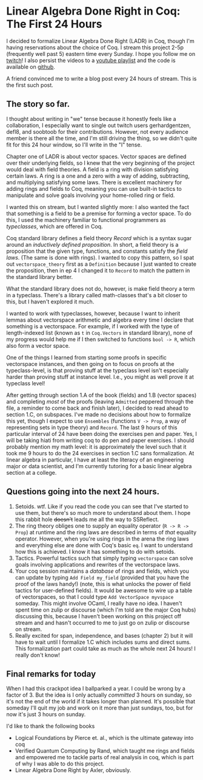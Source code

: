 # Linear Algebra Done Right in Coq: The First 24 Hours

I decided to formalize Linear Algebra Done Right (LADR) in Coq, though I'm having reservations about the choice of Coq. I stream this project 2-5p (frequently well past 5) eastern time every Sunday. I hope you follow me on [twitch](https://twitch.tv/quinndougherty92)! I also persist the videos to a [youtube playlist](https://www.youtube.com/playlist?list=PLGZRl2vU826d_IRnxA6rgTXXAG5vdx74P) and the code is available on [github](https://github.com/quinn-dougherty/ladr).

A friend convinced me to write a blog post every 24 hours of stream. This is the first such post. 

## The story so far. 

I thought about writing in "we" tense because it honestly feels like a collaboration, I especially want to single out twitch users gerhardgentzen, defl8, and soobtoob for their contributions. However, not every audience member is there all the time, and I'm still driving the thing, so we didn't quite fit for this 24 hour window, so I'll write in the "I" tense.

Chapter one of LADR is about vector spaces. Vector spaces are defined over their underlying fields, so I knew that the very beginning of the project would deal with field theories.
A field is a ring with division satisfying certain laws. A ring is a one and a zero with a way of adding, subtracting, and multiplying satisfying some laws. There is excellent machinery for adding rings and fields to Coq, meaning you can use built-in tactics to manipulate and solve goals involving your home-rolled ring or field. 

I wanted this on stream, but I wanted slightly more: I also wanted the fact that something is a field to be a premise for forming a vector space. To do this, I used the machinery familiar to functional programmers as _typeclasses_, which are offered in Coq. 

Coq standard library defines a field theory _Record_ which is a syntax sugar around an _inductively defined proposition_. In short, a field theory is a proposition that the given type, functions, and constants satisfy the _field laws_. (The same is done with rings). I wanted to copy this pattern, so I spat out `vectorspace_theory` first as a `Definition` because I just wanted to create the proposition, then in ep 4 I changed it to `Record` to match the pattern in the standard library better. 

What the standard library does not do, however, is make field theory a term in a typeclass. There's a library called math-classes that's a bit closer to this, but I haven't explored it much. 

I wanted to work with typeclasses, however, because I want to inherit lemmas about vectorspace arithmetic and algebra every time I declare that something is a vectorspace. For example, if I worked with the type of length-indexed list (known as `t` in `Coq.Vectors` in standard library), none of my progress would help me if I then switched to functions `bool -> R`, which also form a vector space.

One of the things I learned from starting some proofs in specific vectorspace instances, and then going on to focus on proofs at the typeclass-level, is that proving stuff at the typeclass level isn't especially harder than proving stuff at instance level. I.e., you might as well prove it at typeclass level! 

After getting through section 1.A of the book (fields) and 1.B (vector spaces) and completing _most_ of the proofs (leaving `Admitted` peppered through the file, a reminder to come back and finish later), I decided to read ahead to section 1.C, on subspaces. I've made no decisions about how to formalize this yet, though I expect to use `Ensembles` (functions `V -> Prop`, a way of representing sets in type theory) and `Record`. The last 9 hours of this particular interval of 24 have been doing the exercises pen and paper. Yes, I will be taking hiati from writing coq to do pen and paper exercises. I should probably mention my math level: it is approximately the level such that it took me 9 hours to do the 24 exercises in section 1.C sans formalization. At linear algebra in particular, I have at least the literacy of an engineering major or data scientist, and I'm currently tutoring for a basic linear algebra section at a college. 

## Questions going into the next 24 hours. 

1. Setoids. wtf. Like if you read the code you can see that I've started to use them, but there's so much more to understand about them. I hope this rabbit hole ~~doesn't~~ leads me all the way to SSReflect.
2. The ring theory obliges one to supply an equality operator (`R -> R -> Prop`) at runtime and the ring laws are described in terms of _that_ equality operator. However, when you're using rings in the arena the ring laws and everything else are done with Coq's basic `eq`. I want to understand how this is achieved. I know it has something to do with setoids. 
3. Tactics. Powerful tactics such that simply typing `vectorspace` can solve goals involving applications and rewrites of the vectorspace laws. 
4. Your coq session maintains a _database_ of rings and fields, which you can update by typing `Add Field my_field` (provided that you have the proof of the laws handy!) (note, this is what unlocks the power of field tactics for user-defined fields). It would be awesome to wire up a table of vectorspaces, so that I could type `Add VectorSpace myvspace` someday. This might involve OCaml, I really have no idea. I haven't spent time on zulip or discourse (which I'm told are the major Coq hubs) discussing this, because I haven't been working on this project off stream and and hasn't occurred to me to just go on zulip or discourse on stream. 
5. Really excited for span, independence, and bases (chapter 2) but it will have to wait until I formalize 1.C which includes sums and direct sums. This formalization part could take as much as the whole next 24 hours! I really don't know! 

## Final remarks for today

When I had this crackpot idea I ballparked a year. I could be wrong by a factor of 3. But the idea is I only actually _committed_ 3 hours on sunday, so it's not the end of the world if it takes longer than planned. It's possible that someday I'll quit my job and work on it more than just sundays, too, but for now it's just 3 hours on sunday. 

I'd like to thank the following books
- Logical Foundations by Pierce et. al., which is the ultimate gateway into coq
- Verified Quantum Computing by Rand, which taught me rings and fields and empowered me to tackle parts of real analysis in coq, which is part of why I was able to do this project. 
- Linear Algebra Done Right by Axler, obviously. 

